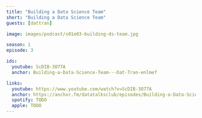 ```yaml
---
title: "Building a Data Science Team"
short: "Building a Data Science Team"
guests: [dattran]

image: images/podcast/s01e03-building-ds-team.jpg

season: 1
episode: 3

ids:
  youtube: ScDIB-3O77A
  anchor: Building-a-Data-Science-Team---Dat-Tran-enlmef

links:
  youtube: https://www.youtube.com/watch?v=ScDIB-3O77A
  anchor: https://anchor.fm/datatalksclub/episodes/Building-a-Data-Science-Team---Dat-Tran-enlmef
  spotify: TODO
  apple: TODO
---
```

